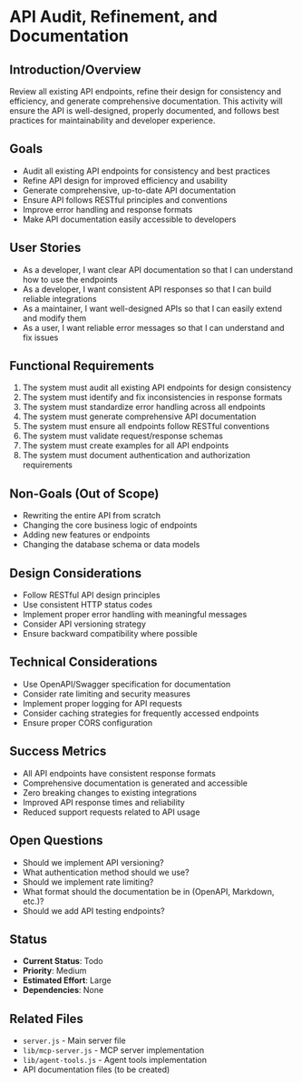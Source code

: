# API Audit, Refinement, and Documentation

## Introduction/Overview

Review all existing API endpoints, refine their design for consistency and efficiency, and generate comprehensive documentation. This activity will ensure the API is well-designed, properly documented, and follows best practices for maintainability and developer experience.

## Goals

- Audit all existing API endpoints for consistency and best practices
- Refine API design for improved efficiency and usability
- Generate comprehensive, up-to-date API documentation
- Ensure API follows RESTful principles and conventions
- Improve error handling and response formats
- Make API documentation easily accessible to developers

## User Stories

- As a developer, I want clear API documentation so that I can understand how to use the endpoints
- As a developer, I want consistent API responses so that I can build reliable integrations
- As a maintainer, I want well-designed APIs so that I can easily extend and modify them
- As a user, I want reliable error messages so that I can understand and fix issues

## Functional Requirements

1. The system must audit all existing API endpoints for design consistency
2. The system must identify and fix inconsistencies in response formats
3. The system must standardize error handling across all endpoints
4. The system must generate comprehensive API documentation
5. The system must ensure all endpoints follow RESTful conventions
6. The system must validate request/response schemas
7. The system must create examples for all API endpoints
8. The system must document authentication and authorization requirements

## Non-Goals (Out of Scope)

- Rewriting the entire API from scratch
- Changing the core business logic of endpoints
- Adding new features or endpoints
- Changing the database schema or data models

## Design Considerations

- Follow RESTful API design principles
- Use consistent HTTP status codes
- Implement proper error handling with meaningful messages
- Consider API versioning strategy
- Ensure backward compatibility where possible

## Technical Considerations

- Use OpenAPI/Swagger specification for documentation
- Consider rate limiting and security measures
- Implement proper logging for API requests
- Consider caching strategies for frequently accessed endpoints
- Ensure proper CORS configuration

## Success Metrics

- All API endpoints have consistent response formats
- Comprehensive documentation is generated and accessible
- Zero breaking changes to existing integrations
- Improved API response times and reliability
- Reduced support requests related to API usage

## Open Questions

- Should we implement API versioning?
- What authentication method should we use?
- Should we implement rate limiting?
- What format should the documentation be in (OpenAPI, Markdown, etc.)?
- Should we add API testing endpoints?

## Status

- **Current Status**: Todo
- **Priority**: Medium
- **Estimated Effort**: Large
- **Dependencies**: None

## Related Files

- `server.js` - Main server file
- `lib/mcp-server.js` - MCP server implementation
- `lib/agent-tools.js` - Agent tools implementation
- API documentation files (to be created)
